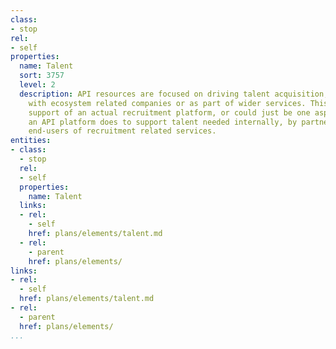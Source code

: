 ```yaml
---
class:
- stop
rel:
- self
properties:
  name: Talent
  sort: 3757
  level: 2
  description: API resources are focused on driving talent acquisition, or even placement
    with ecosystem related companies or as part of wider services. This could be in
    support of an actual recruitment platform, or could just be one aspect of what
    an API platform does to support talent needed internally, by partners, or even
    end-users of recruitment related services.
entities:
- class:
  - stop
  rel:
  - self
  properties:
    name: Talent
  links:
  - rel:
    - self
    href: plans/elements/talent.md
  - rel:
    - parent
    href: plans/elements/
links:
- rel:
  - self
  href: plans/elements/talent.md
- rel:
  - parent
  href: plans/elements/
...
```

